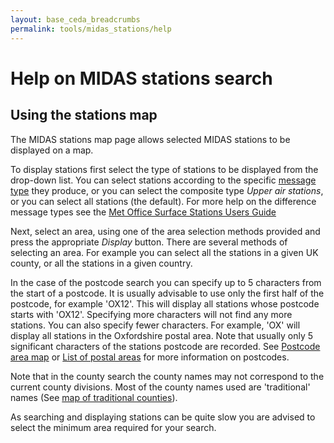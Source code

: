 ```yaml
---
layout: base_ceda_breadcrumbs
permalink: tools/midas_stations/help
---
```


Help on MIDAS stations search
=============================

Using the stations map
----------------------

The MIDAS stations map page allows selected MIDAS stations to be displayed on a map.

To display stations first select the type of stations to be displayed from the drop-down list. You can select stations according to the specific [message type](/midas_stations/met_domains) they produce, or you can select the composite type _Upper air stations_, or you can select all stations (the default). For more help on the difference message types see the [Met Office Surface Stations Users Guide](https://artefacts.ceda.ac.uk/badc_datadocs/ukmo-midas/ukmo_guide.html)

Next, select an area, using one of the area selection methods provided and press the appropriate _Display_ button. There are several methods of selecting an area. For example you can select all the stations in a given UK county, or all the stations in a given country.

In the case of the postcode search you can specify up to 5 characters from the start of a postcode. It is usually advisable to use only the first half of the postcode, for example 'OX12'. This will display all stations whose postcode starts with 'OX12'. Specifying more characters will not find any more stations. You can also specify fewer characters. For example, 'OX' will display all stations in the Oxfordshire postal area. Note that usually only 5 significant characters of the stations postcode are recorded. See [Postcode area map](http://www.evoxfacilities.co.uk/areamaps.php) or [List of postal areas](http://en.wikipedia.org/wiki/List_of_postal_areas_in_the_United_Kingdom) for more information on postcodes.

Note that in the county search the county names may not correspond to the current county divisions. Most of the county names used are 'traditional' names (See [map of traditional counties](/midas_stations/traditional_counties_map)).

As searching and displaying stations can be quite slow you are advised to select the minimum area required for your search.